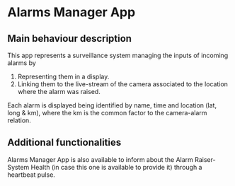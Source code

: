 # Alarms Manager App

## Main behaviour description

This app represents a surveillance system managing the inputs of incoming alarms by
1. Representing them in a display. 
2. Linking them to the live-stream of the camera associated to the location where the alarm was raised.

Each alarm is displayed being identified by name, time and location (lat, long & km), where the km is the common factor to the camera-alarm relation.

## Additional functionalities

Alarms Manager App is also available to inform about the Alarm Raiser-System Health (in case this one is available to provide it) through a heartbeat pulse.
